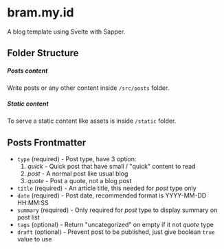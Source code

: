 # bram.my.id

A blog template using Svelte with Sapper.

## Folder Structure

##### Posts content

Write posts or any other content inside `/src/posts` folder.

##### Static content

To serve a static content like assets is inside `/static` folder.

## Posts Frontmatter

- `type` (required) - Post type, have 3 option:
  1. *quick* - Quick post that have small / "quick" content to read
  2. *post* - A normal post like usual blog
  3. *quote* - Post a quote, not a blog post
- `title` (required) - An article title, this needed for *post* type only
- `date` (required) - Post date, recommended format is YYYY-MM-DD HH:MM:SS
- `summary` (required) - Only required for *post* type to display summary on post list
- `tags` (optional) - Return "uncategorized" on empty if it not *quote* type
- `draft` (optional) - Prevent post to be published, just give boolean `true` value to use